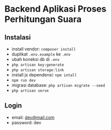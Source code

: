 # Backend Aplikasi Proses Perhitungan Suara

## Instalasi
- install vendor: `composer install`
- duplikat `.env.example` ke `.env`
- ubah koneksi db di `.env`
- `php artisan key:generate`
- `php artisan storage:link`
- install js dependensi: `npm intall`
- `npm run dev`
- migrasi database: `php artisan migrate --seed`
- `php artisan serve`

## Login
- email: dev@mail.com
- password: dev
